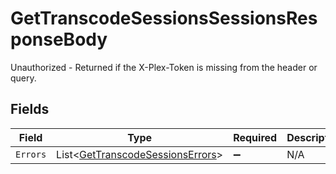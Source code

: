 # GetTranscodeSessionsSessionsResponseBody

Unauthorized - Returned if the X-Plex-Token is missing from the header or query.


## Fields

| Field                                                                                   | Type                                                                                    | Required                                                                                | Description                                                                             |
| --------------------------------------------------------------------------------------- | --------------------------------------------------------------------------------------- | --------------------------------------------------------------------------------------- | --------------------------------------------------------------------------------------- |
| `Errors`                                                                                | List<[GetTranscodeSessionsErrors](../../Models/Requests/GetTranscodeSessionsErrors.md)> | :heavy_minus_sign:                                                                      | N/A                                                                                     |